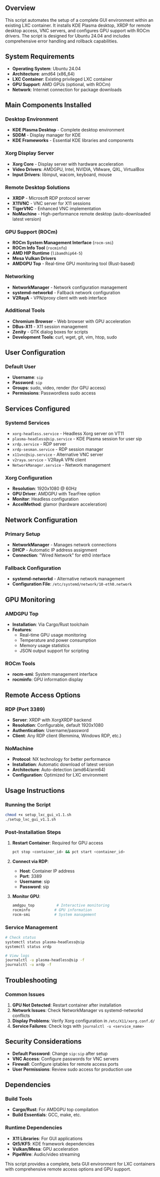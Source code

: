 ## Overview

This script automates the setup of a complete GUI environment within an existing LXC container. It installs KDE Plasma desktop, XRDP for remote desktop access, VNC servers, and configures GPU support with ROCm drivers. The script is designed for Ubuntu 24.04 and includes comprehensive error handling and rollback capabilities.

## System Requirements

- **Operating System**: Ubuntu 24.04
- **Architecture**: amd64 (x86_64)
- **LXC Container**: Existing privileged LXC container
- **GPU Support**: AMD GPUs (optional, with ROCm)
- **Network**: Internet connection for package downloads

## Main Components Installed

### Desktop Environment
- **KDE Plasma Desktop** - Complete desktop environment
- **SDDM** - Display manager for KDE
- **KDE Frameworks** - Essential KDE libraries and components

### Xorg Display Server
- **Xorg Core** - Display server with hardware acceleration
- **Video Drivers**: AMDGPU, Intel, NVIDIA, VMware, QXL, VirtualBox
- **Input Drivers**: libinput, wacom, keyboard, mouse

### Remote Desktop Solutions
- **XRDP** - Microsoft RDP protocol server
- **X11VNC** - VNC server for X11 sessions
- **TigerVNC** - Enhanced VNC implementation
- **NoMachine** - High-performance remote desktop (auto-downloaded latest version)

### GPU Support (ROCm)
- **ROCm System Management Interface** (`rocm-smi`)
- **ROCm Info Tool** (`rocminfo`)
- **AMD HIP Runtime** (`libamdhip64-5`)
- **Mesa Vulkan Drivers**
- **AMDGPU Top** - Real-time GPU monitoring tool (Rust-based)

### Networking
- **NetworkManager** - Network configuration management
- **systemd-networkd** - Fallback network configuration
- **V2RayA** - VPN/proxy client with web interface

### Additional Tools
- **Chromium Browser** - Web browser with GPU acceleration
- **DBus-X11** - X11 session management
- **Zenity** - GTK dialog boxes for scripts
- **Development Tools**: curl, wget, git, vim, htop, sudo

## User Configuration

### Default User
- **Username**: `sip`
- **Password**: `sip`
- **Groups**: sudo, video, render (for GPU access)
- **Permissions**: Passwordless sudo access

## Services Configured

### Systemd Services
- `xorg-headless.service` - Headless Xorg server on VT11
- `plasma-headless@sip.service` - KDE Plasma session for user sip
- `xrdp.service` - RDP server
- `xrdp-sesman.service` - RDP session manager
- `x11vnc@sip.service` - Alternative VNC server
- `v2raya.service` - V2RayA VPN client
- `NetworkManager.service` - Network management

### Xorg Configuration
- **Resolution**: 1920x1080 @ 60Hz
- **GPU Driver**: AMDGPU with TearFree option
- **Monitor**: Headless configuration
- **AccelMethod**: glamor (hardware acceleration)

## Network Configuration

### Primary Setup
- **NetworkManager** - Manages network connections
- **DHCP** - Automatic IP address assignment
- **Connection**: "Wired Network" for eth0 interface

### Fallback Configuration
- **systemd-networkd** - Alternative network management
- **Configuration File**: `/etc/systemd/network/10-eth0.network`

## GPU Monitoring

### AMDGPU Top
- **Installation**: Via Cargo/Rust toolchain
- **Features**:
  - Real-time GPU usage monitoring
  - Temperature and power consumption
  - Memory usage statistics
  - JSON output support for scripting

### ROCm Tools
- **rocm-smi**: System management interface
- **rocminfo**: GPU information display

## Remote Access Options

### RDP (Port 3389)
- **Server**: XRDP with XorgXRDP backend
- **Resolution**: Configurable, default 1920x1080
- **Authentication**: Username/password
- **Client**: Any RDP client (Remmina, Windows RDP, etc.)

### NoMachine
- **Protocol**: NX technology for better performance
- **Installation**: Automatic download of latest version
- **Architecture**: Auto-detection (amd64/arm64)
- **Configuration**: Optimized for LXC environment

## Usage Instructions

### Running the Script
```bash
chmod +x setup_lxc_gui_v1.1.sh
./setup_lxc_gui_v1.1.sh
```

### Post-Installation Steps
1. **Restart Container**: Required for GPU access
   ```bash
   pct stop <container_id> && pct start <container_id>
   ```

2. **Connect via RDP**:
   - **Host**: Container IP address
   - **Port**: 3389
   - **Username**: sip
   - **Password**: sip

3. **Monitor GPU**:
   ```bash
   amdgpu_top          # Interactive monitoring
   rocminfo           # GPU information
   rocm-smi           # System management
   ```

### Service Management
```bash
# Check status
systemctl status plasma-headless@sip
systemctl status xrdp

# View logs
journalctl -u plasma-headless@sip -f
journalctl -u xrdp -f
```

## Troubleshooting

### Common Issues
1. **GPU Not Detected**: Restart container after installation
2. **Network Issues**: Check NetworkManager vs systemd-networkd conflicts
3. **Display Problems**: Verify Xorg configuration in `/etc/X11/xorg.conf.d/`
4. **Service Failures**: Check logs with `journalctl -u <service_name>`

## Security Considerations

- **Default Password**: Change `sip:sip` after setup
- **VNC Access**: Configure passwords for VNC servers
- **Firewall**: Configure iptables for remote access ports
- **User Permissions**: Review sudo access for production use

## Dependencies

### Build Tools
- **Cargo/Rust**: For AMDGPU top compilation
- **Build Essentials**: GCC, make, etc.

### Runtime Dependencies
- **X11 Libraries**: For GUI applications
- **Qt5/KF5**: KDE framework dependencies
- **Vulkan/Mesa**: GPU acceleration
- **PipeWire**: Audio/video streaming

This script provides a complete, beta GUI environment for LXC containers with comprehensive remote access options and GPU support.
